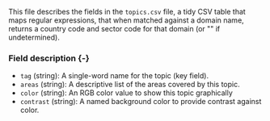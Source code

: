 This file describes the fields in the `topics.csv` file, a tidy CSV 
table that maps regular expressions, that when matched against a domain name,
returns a country code and sector code for that domain (or "" if undetermined).

### Field description {-}

  * `tag` (string): A single-word name for the topic (key field).
  * `areas` (string): A descriptive list of the areas covered by this topic.
  * `color` (string): An RGB color value to show this topic graphically
  * `contrast` (string): A named background color to provide contrast against color.
